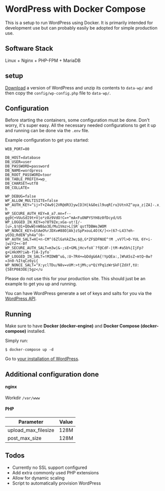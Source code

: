 # WordPress with Docker Compose

This is a setup to run WordPress using Docker. It is primarily intended for development use but can probably easily be adopted for simple production use.

## Software Stack
Linux + Nginx + PHP-FPM + MariaDB

## setup
[Download](https://wordpress.org/download/) a version of WordPress and unzip its contents to `data-wp/` and then copy the `config/wp-config.php` file to `data-wp/`.

## Configuration
Before starting the containers, some configuration must be done. Don't worry, it's super easy. All the necessary needed configurations to get it up and running can be done via the `.env` file.

Example configuration to get you started:
```
WEB_PORT=80

DB_HOST=database
DB_USER=user
DB_PASSWORD=password
DB_NAME=wordpress
DB_ROOT_PASSWORD=toor
DB_TABLE_PREFIX=wp_
DB_CHARSET=utf8
DB_COLLATE=

WP_DEBUG=false
WP_ALLOW_MULTISITE=false
WP_AUTH_KEY=^ij>T+Z4w9|2VR@dR3}yw[D]H|k&Oeil9uqR[ru}UtnXZ^aya_z|ZA]-.x,]/:?h
WP_SECURE_AUTH_KEY=A_a7.mn=f--gg9{+VUuSdI9t+V|o*z8z9VdO!C=+^mA<FuONPYSYH8z0fDcyd/US
WP_LOGGED_IN_KEY=o?8T9Ze;xGa-ut!I/-[u>,$!@1+QOwW}nW8&o3E/Mu1Vmz>L[SR`qstTDBWeJWOM
WP_NONCE_KEY=$tAeO%rJDXv#88O]Ak}zSpPxouL4O(K/]<>(67~L43?eh-yO3Q;RdEN^yh4a^(6~
WP_AUTH_SALT=H[+n-CM^(6ZlGa%kZ3w;$@,G*ZF$DFNUE^!M ,vV7l>O-YUL 6Y+i-|wzY2+<-0f
WP_SECURE_AUTH_SALT=m3w|&-;sE+GMLjHcvfoX`?f@CdF-|tM-#a5b%|IjFp?g+LHkXM?iwb-f}A-Iyfo`
WP_LOGGED_IN_SALT=!MIDWB^u&,:U~7R4+=bDdg&6A{!YpQEa:,]W%A5sZ~mtQ~8w?=3n0-%ItqCz6yi{
WP_NONCE_SALT=^X:yclTDu/N8v=vUM:>tjM%;u*QiYPq1zWr$kF{ZdXf,tU:{58tP083OE|5gz</u
```

Please do not use this for your production site. This should just be an example to get you up and running.

You can have WordPress generate a set of keys and salts for you via the [WordPress API](https://api.wordpress.org/secret-key/1.1/salt/).

## Running
Make sure to have **Docker (docker-engine)** and **Docker Compose (docker-compose)** installed.

Simply run:
```
$ docker-compose up -d
```

Go to [your installation of WordPress](http://localhost/).

## Additional configuration done

#### nginx
Workdir `/var/www`

#### PHP
| Parameter           | Value |
| ------------------- | ----- |
| upload_max_filesize | 128M  |
| post_max_size       | 128M  |

## Todos
- Currently no SSL support configured
- Add extra commonly used PHP extensions
- Allow for dynamic scaling
- Script to automatically provision WordPress
